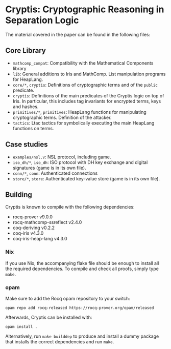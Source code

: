 # Cryptis: Cryptographic Reasoning in Separation Logic

The material covered in the paper can be found in the following files:

## Core Library

- `mathcomp_compat`: Compatibility with the Mathematical Components library
- `lib`: General additions to Iris and MathComp.  List manipulation programs for
  HeapLang.
- `core/*`, `cryptis`: Definitions of cryptographic terms and of the `public`
  predicate.
- `cryptis`: Definitions of the main predicates of the Cryptis logic on top of
  Iris.  In particular, this includes tag invariants for encrypted terms, keys
  and hashes.
- `primitives/*`, `primitives`: HeapLang functions for manipulating
  cryptographic terms.  Definition of the attacker.
- `tactics`: Ltac tactics for symbolically executing the main HeapLang functions
  on terms.

## Case studies

- `examples/nsl.v`: NSL protocol, including game.
- `iso_dh/*`, `iso_dh`: ISO protocol with DH key exchange and digital signatures
  (game is in its own file).
- `conn/*`, `conn`: Authenticated connections
- `store/*`, `store`: Authenticated key-value store (game is in its own file).
  
## Building

Cryptis is known to compile with the following dependencies:

- rocq-prover v9.0.0
- rocq-mathcomp-ssreflect v2.4.0
- coq-deriving v0.2.2
- coq-iris v4.3.0
- coq-iris-heap-lang v4.3.0

### Nix

If you use Nix, the accompanying flake file should be enough to install all the
required dependencies.  To compile and check all proofs, simply type `make`.

### opam

Make sure to add the Rocq opam repository to your switch:

```opam repo add rocq-released https://rocq-prover.org/opam/released```

Afterwards, Cryptis can be installed with:

```opam install .```

Alternatively, run `make builddep` to produce and install a dummy package that
installs the correct dependencies and run `make`.
